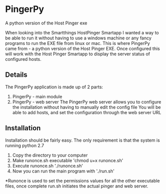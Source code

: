 # PingerPy
A python version of the Host Pinger exe 

When looking into the Smartthings HostPinger Smartapp I wanted a way to be able to run it without having to use a windows machine or any fancy programs to run the EXE file from linux or mac.
This is where PingerPy came from - a python version of the Host Pinger EXE.
Once configured this will work with the Host Pinger Smartapp to display the server status of configured hosts.

## Details
The PingerPy application is made up of 2 parts:
1. PingerPy - main module
2. PingerPy - web server
The PingerPy web server allows you to configure the installation without having to manually edit the config file
You will be able to add hosts, and set the configuration through the web server URL

## Installation
Installation should be fairly easy. The only requirement is that the system is running python 2.7
1. Copy the directory to your computer
2. Make runonce.sh executable 'chmod u+x runonce.sh'
3. Execute runonce.sh './runonce.sh'
4. Now you can run the main program with './run.sh'

*Runonce is used to set the permissions values for all the other executable files, once complete run.sh initiates the actual pinger and web server.

